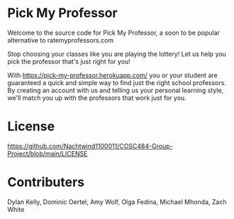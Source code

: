 # Pick My Professor

Welcome to the source code for Pick My Professor, a soon to be popular alternative to ratemyprofessors.com

Stop choosing your classes like you are playing the lottery! Let us help you pick the professor that's just right for you!


With https://pick-my-professor.herokuapp.com/ you or your student are guaranteed a quick and simple way to find just the right school professors. By creating an account with us and telling us your personal learning style, we'll match you up with the professors that work just for you.


# License

https://github.com/Nachtwind1100011/COSC484-Group-Project/blob/main/LICENSE

# Contributers

Dylan Kelly, Dominic Oertel, Amy Wolf, Olga Fedina, Michael Mhonda, Zach White
